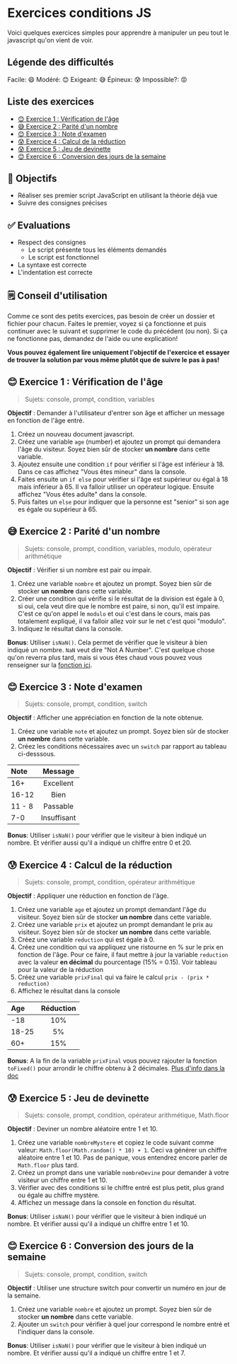 <!-- omit in toc -->
# Exercices conditions JS

Voici quelques exercices simples pour apprendre à manipuler un peu tout le javascript qu'on vient de voir.

<!-- omit in toc -->
## Légende des difficultés

Facile: 😄
Modéré: 😊
Exigeant: 😅
Épineux: 😰
Impossible?: 😡

<!-- omit in toc -->
## Liste des exercices

- [😊 Exercice 1 : Vérification de l'âge](#-exercice-1--vérification-de-lâge)
- [😅 Exercice 2 : Parité d'un nombre](#-exercice-2--parité-dun-nombre)
- [😊 Exercice 3 : Note d'examen](#-exercice-3--note-dexamen)
- [😰 Exercice 4 : Calcul de la réduction](#-exercice-4--calcul-de-la-réduction)
- [😰 Exercice 5 : Jeu de devinette](#-exercice-5--jeu-de-devinette)
- [😊 Exercice 6 : Conversion des jours de la semaine](#-exercice-6--conversion-des-jours-de-la-semaine)

<!-- omit in toc -->
## :memo: Objectifs

- Réaliser ses premier script JavaScript en utilisant la théorie déjà vue
- Suivre des consignes précises

<!-- omit in toc -->
## :white_check_mark: Evaluations

- Respect des consignes
  - Le script présente tous les éléments demandés
  - Le script est fonctionnel
- La syntaxe est correcte
- L'indentation est correcte

<!-- omit in toc -->
## 🗒️ Conseil d'utilisation

Comme ce sont des petits exercices, pas besoin de créer un dossier et fichier pour chacun. Faites le premier, voyez si ça fonctionne et puis continuer avec le suivant et supprimer le code du précédent (ou non). Si ça ne fonctionne pas, demandez de l'aide ou une explication!

**Vous pouvez également lire uniquement l'objectif de l'exercice et essayer de trouver la solution par vous même plutôt que de suivre le pas à pas!**

## 😊 Exercice 1 : Vérification de l'âge

> Sujets: console, prompt, condition, variables

**Objectif** : Demander à l'utilisateur d'entrer son âge et afficher un message en fonction de l'âge entré.

1. Créez un nouveau document javascript.
2. Créez une variable `age` (number) et ajoutez un prompt qui demandera l'âge du visiteur. Soyez bien sûr de stocker **un nombre** dans cette variable.
3. Ajoutez ensuite une condition `if` pour vérifier si l'âge est inférieur à 18. Dans ce cas affichez "Vous êtes mineur" dans la console.
4. Faites ensuite un `if else` pour vérifier si l'âge est supérieur ou égal à 18 mais inférieur à 65. Il va falloir utiliser un opérateur logique. Ensuite affichez "Vous êtes adulte" dans la console.
5. Puis faites un `else` pour indiquer que la personne est "senior" si son age es égale ou supérieur à 65.

## 😅 Exercice 2 : Parité d'un nombre

> Sujets: console, prompt, condition, variables, modulo, opérateur arithmétique

**Objectif** : Vérifier si un nombre est pair ou impair.

1. Créez une variable `nombre` et ajoutez un prompt. Soyez bien sûr de stocker **un nombre** dans cette variable.
2. Créer une condition qui vérifie si le résultat de la division est égale à 0, si oui, cela veut dire que le nombre est paire, si non, qu'il est impaire. C'est ce qu'on appel le `modulo` et oui c'est dans le cours, mais pas totalement expliqué, il va falloir allez voir sur le net c'est quoi "modulo".
3. Indiquez le résultat dans la console.

**Bonus**: Utiliser `isNaN()`. Cela permet de vérifier que le visiteur à bien indiqué un nombre. `NaN` veut dire "Not A Number". C'est quelque chose qu'on reverra plus tard, mais si vous êtes chaud vous pouvez vous renseigner sur la [fonction ici](https://developer.mozilla.org/fr/docs/Web/JavaScript/Reference/Global_Objects/isNaN).

## 😊 Exercice 3 : Note d'examen

> Sujets: console, prompt, condition, switch

**Objectif** : Afficher une appréciation en fonction de la note obtenue.

1. Créez une variable `note` et ajoutez un prompt. Soyez bien sûr de stocker **un nombre** dans cette variable.
2. Créez les conditions nécessaires avec un `switch` par rapport au tableau ci-desssous.

| Note | Message| 
| :--- |:------:|
| 16+  | Excellent |
| 16-12  | Bien |
| 11 - 8  | Passable |
| 7-0  | Insuffisant |

**Bonus**: Utiliser `isNaN()` pour vérifier que le visiteur à bien indiqué un nombre. Et vérifier aussi qu'il a indiqué un chiffre entre 0 et 20.

## 😰 Exercice 4 : Calcul de la réduction

> Sujets: console, prompt, condition, opérateur arithmétique

**Objectif** : Appliquer une réduction en fonction de l'âge.

1. Créez une variable `age` et ajoutez un prompt demandant l'âge du visiteur. Soyez bien sûr de stocker **un nombre** dans cette variable.
2. Créez une variable `prix` et ajoutez un prompt demandant le prix au visiteur. Soyez bien sûr de stocker **un nombre** dans cette variable.
3. Créez une variable `reduction` qui est égale à 0.
4. Créez une condition qui va appliquez une ristourne en % sur le prix en fonction de l'âge. Pour ce faire, il faut mettre à jour la variable `reduction` avec la valeur **en décimal** du pourcentage (15% = 0.15). Voir tableau pour la valeur de la réduction
5. Créez une variable `prixFinal` qui va faire le calcul `prix - (prix * reduction)`
6. Affichez le résultat dans la console

| Age | Réduction| 
| :--- |:------:|
| -18  | 10% |
| 18-25  | 5% |
| 60+  | 15% |

**Bonus**: A la fin de la variable `prixFinal` vous pouvez rajouter la fonction `toFixed()` pour arrondir le chiffre obtenu à 2 décimales. [Plus d'info dans la doc](https://developer.mozilla.org/fr/docs/Web/JavaScript/Reference/Global_Objects/Number/toFixed)

## 😰 Exercice 5 : Jeu de devinette

> Sujets: console, prompt, condition, opérateur arithmétique, Math.floor

**Objectif** : Deviner un nombre aléatoire entre 1 et 10.

1. Créez une variable `nombreMystere` et copiez le code suivant comme valeur: `Math.floor(Math.random() * 10) + 1`. Ceci va générer un chiffre aléatoire entre 1 et 10. Pas de panique, vous entendrez encore parler de `Math.floor` plus tard.
2. Créez un prompt dans une variable `nombreDevine` pour demander à votre visiteur un chiffre entre 1 et 10.
3. Vérifier avec des conditions si le chiffre entré est plus petit, plus grand ou égale au chiffre mystère.
4. Affichez un message dans la console en fonction du résultat.

**Bonus**: Utiliser `isNaN()` pour vérifier que le visiteur à bien indiqué un nombre. Et vérifier aussi qu'il a indiqué un chiffre entre 1 et 10.

## 😊 Exercice 6 : Conversion des jours de la semaine

> Sujets: console, prompt, condition, switch

**Objectif** : Utiliser une structure switch pour convertir un numéro en jour de la semaine.

1. Créez une variable `nombre` et ajoutez un prompt. Soyez bien sûr de stocker **un nombre** dans cette variable.
2. Ajouter un `switch` pour vérifier à quel jour correspond le nombre entré et l'indiquer dans la console.

**Bonus**: Utiliser `isNaN()` pour vérifier que le visiteur à bien indiqué un nombre. Et vérifier aussi qu'il a indiqué un chiffre entre 1 et 7.
